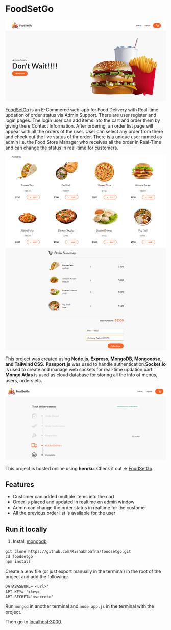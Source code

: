 # FoodSetGo

![homePage](https://raw.githubusercontent.com/Rishabhbafna/foodsetgo/main/FoodSetGo/home.PNG)  
  

[FoodSetGo](https://powerful-mesa-48253.herokuapp.com/) is an E-Commerce web-app for Food Delivery with Real-time updation of order status via Admin Support. 
There are user register and login pages. The login user can add items into the cart and order them by giving there Contact Information. 
After ordering, an order list page will appear with all the orders of the user. User can select any order from there and check out the live status of thr order.
There is a unique user named as admin i.e. the Food Store Manager who receives all the order in Real-Time and can change the status in real-time for customers.

![menuPage](https://raw.githubusercontent.com/Rishabhbafna/foodsetgo/main/FoodSetGo/menu.PNG)
![cartPage](https://raw.githubusercontent.com/Rishabhbafna/foodsetgo/main/FoodSetGo/cart.PNG)


This project was created using **Node.js, Express, MongoDB, Mongooose, and Tailwind CSS.** **Passport.js** was used to handle authentication.**Socket.io** is used to create and manage web sockets for real-time updation part. **Mongo Atlas** is used as cloud database for storing all the info of menus, users, orders etc. 


![orderPage](https://raw.githubusercontent.com/Rishabhbafna/foodsetgo/main/FoodSetGo/order.PNG)

This project is hosted online using **heroku**. Check it out => [FoodSetGo](https://powerful-mesa-48253.herokuapp.com/)

## Features
* Customer can added multiple items into the cart
* Order is placed and updated in realtime on admin window
* Admin can change the order status in realtime for the customer
* All the previous order list is available for the user

## Run it locally
1. Install [mongodb](https://www.mongodb.com/)

```
git clone https://github.com/Rishabhbafna/foodsetgo.git
cd foodsetgo
npm install
```

Create a .env file (or just export manually in the terminal) in the root of the project and add the following:  

```
DATABASEURL='<url>'
API_KEY=''<key>
API_SECRET='<secret>'
```

Run ```mongod``` in another terminal and ```node app.js``` in the terminal with the project.  

Then go to [localhost:3000](http://localhost:3000/).

